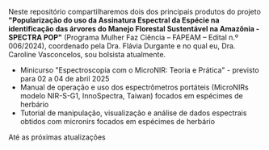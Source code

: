Neste repositório compartilharemos dois dos principais produtos do projeto **"Popularização do uso da Assinatura Espectral da Espécie na identificação das árvores do Manejo Florestal Sustentável na Amazônia - SPECTRA POP"** (Programa Mulher Faz Ciência – FAPEAM – Edital n.º 006/2024), coordenado pela Dra. Flávia Durgante e no qual eu, Dra. Caroline Vasconcelos, sou bolsista atualmente.

+ Minicurso "Espectroscopia com o MicroNIR: Teoria e Prática" - previsto para 02 a 04 de abril 2025
+ Manual de operação e uso dos espectrômetros portáteis (MicroNIRs modelo NIR-S-G1, InnoSpectra, Taiwan) focados em espécimes de herbário
+ Tutorial de manipulação, visualização e análise de dados espectrais obtidos com micronirs focados em espécimes de herbário

Até as próximas atualizações
